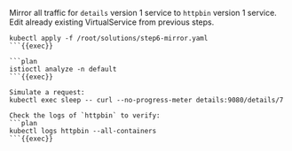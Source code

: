 Mirror all traffic for `details` version 1 service to `httpbin` version 1 service. Edit already existing VirtualService from previous steps.

```plan
kubectl apply -f /root/solutions/step6-mirror.yaml
```{{exec}}

```plan
istioctl analyze -n default
```{{exec}}

Simulate a request:
kubectl exec sleep -- curl --no-progress-meter details:9080/details/7

Check the logs of `httpbin` to verify:
```plan
kubectl logs httpbin --all-containers
```{{exec}}